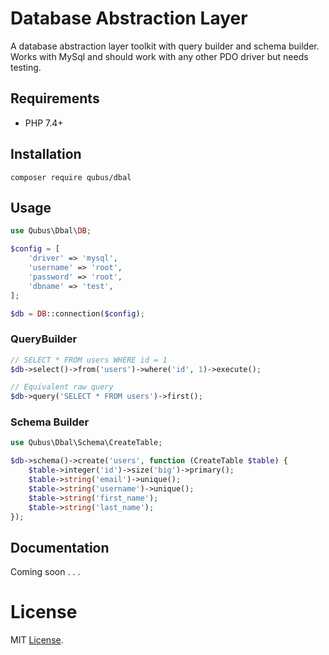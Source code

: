 # Database Abstraction Layer

A database abstraction layer toolkit with query builder and schema builder. Works with MySql and should work with any other PDO driver but needs testing.

## Requirements
* PHP 7.4+

## Installation
```
composer require qubus/dbal
```

## Usage
```php
use Qubus\Dbal\DB;

$config = [
    'driver' => 'mysql',
    'username' => 'root',
    'password' => 'root',
    'dbname' => 'test',
];

$db = DB::connection($config);
```
### QueryBuilder
```php
// SELECT * FROM users WHERE id = 1
$db->select()->from('users')->where('id', 1)->execute();

// Equivalent raw query
$db->query('SELECT * FROM users')->first();
```

### Schema Builder
```php
use Qubus\Dbal\Schema\CreateTable;

$db->schema()->create('users', function (CreateTable $table) {
    $table->integer('id')->size('big')->primary();
    $table->string('email')->unique();
    $table->string('username')->unique();
    $table->string('first_name');
    $table->string('last_name');
});
```

## Documentation
Coming soon . . .

# License
MIT [License](https://opensource.org/licenses/MIT).
